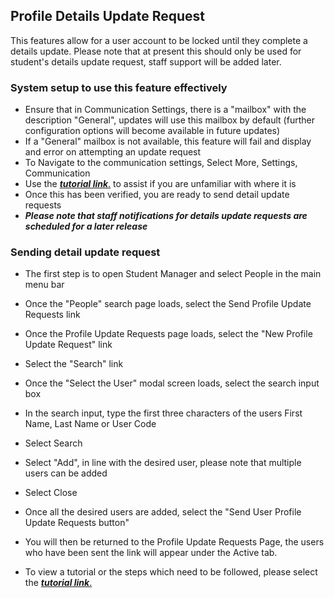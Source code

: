 ## **Profile Details Update Request**

This features allow for a user account to be locked until they complete a details update.
Please note that at present this should only be used for student's details update request, staff support will be added later. 

### **System setup to use this feature effectively**
- Ensure that in Communication Settings, there is a "mailbox" with the description "General", updates will use this mailbox by default (further configuration options will become available in future updates)
- If a "General" mailbox is not available, this feature will fail and display and error on attempting an update request
- To Navigate to the communication settings, Select More, Settings, Communication
- Use the [**_tutorial link_**.](https://www.iorad.com/player/116489/Checking-if-there-is-a--General--mailbox) to assist if you are unfamiliar with where it is
- Once this has been verified, you are ready to send detail update requests
- **_Please note that staff notifications for details update requests are scheduled for a later release_**


### **Sending detail update request**
- The first step is to open Student Manager and select People in the main menu bar
- Once the "People" search page loads, select the Send Profile Update Requests link
- Once the Profile Update Requests page loads, select the "New Profile Update Request" link
- Select the "Search" link
- Once the "Select the User" modal screen loads, select the search input box
- In the search input, type the first three characters of the users First Name, Last Name or User Code
- Select Search
- Select "Add", in line with the desired user, please note that multiple users can be added
- Select Close
- Once all the desired users are added, select the "Send User Profile Update Requests button"
- You will then be returned to the Profile Update Requests Page, the users who have been sent the link will appear under the Active tab. 

- To view a tutorial or the steps which need to be followed, please select the [**_tutorial link_**.](https://www.iorad.com/player/116492/Sending-Details-Update-Request)
